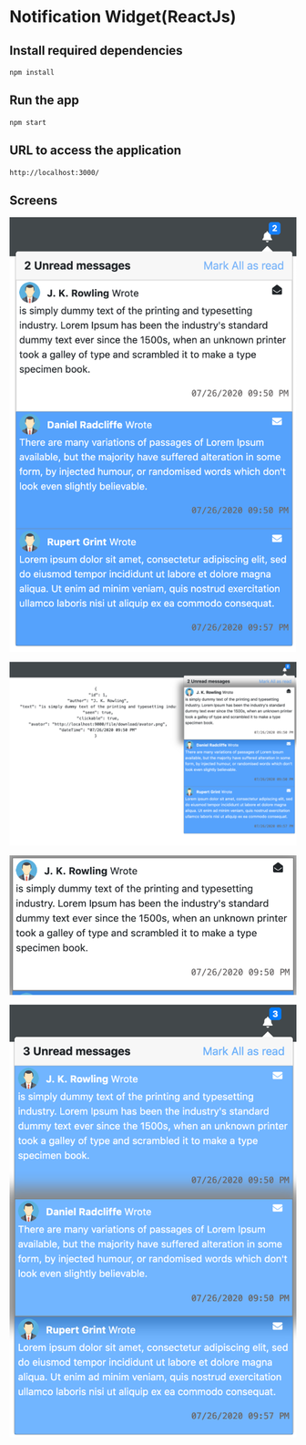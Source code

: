 # Notification Widget(ReactJs)
 
## Install required dependencies

    npm install

## Run the app

    npm start

## URL to access the application 

    http://localhost:3000/

## Screens
 
![Alt text](https://github.com/shaktics2015/Notification-Widget-ReactJs/blob/master/screenshots/1.png "Full screen")

![Alt text](https://github.com/shaktics2015/Notification-Widget-ReactJs/blob/master/screenshots/2.png "With Details")

![Alt text](https://github.com/shaktics2015/Notification-Widget-ReactJs/blob/master/screenshots/3.png "Card with read/un-read control")

![Alt text](https://github.com/shaktics2015/Notification-Widget-ReactJs/blob/master/screenshots/4.png "Click disabled on 2nd card but read/un-read works")
